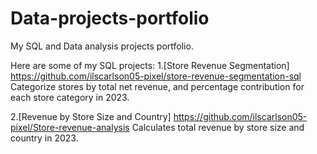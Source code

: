 # Data-projects-portfolio
My SQL and Data analysis projects portfolio.

Here are some of my SQL projects:
1.[Store Revenue Segmentation] https://github.com/ilscarlson05-pixel/store-revenue-segmentation-sql
Categorize stores by total net revenue, and percentage contribution for each store category in 2023.

2.[Revenue by Store Size and Country] https://github.com/ilscarlson05-pixel/Store-revenue-analysis
Calculates total revenue by store size and country in 2023.
